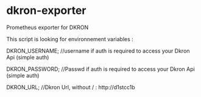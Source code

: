 # dkron-exporter
Prometheus exporter for DKRON

This script is looking for environnement variables :

DKRON_USERNAME; //username if auth is required to access your Dkron Api (simple auth)

DKRON_PASSWORD; //Passwd if auth is required to access your Dkron Api (simple auth)

DKRON_URL; //Dkron Url, without / : http://d1stcc1b
